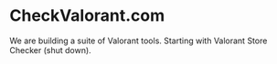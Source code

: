 # CheckValorant.com
We are building a suite of Valorant tools. Starting with Valorant Store Checker (shut down).
